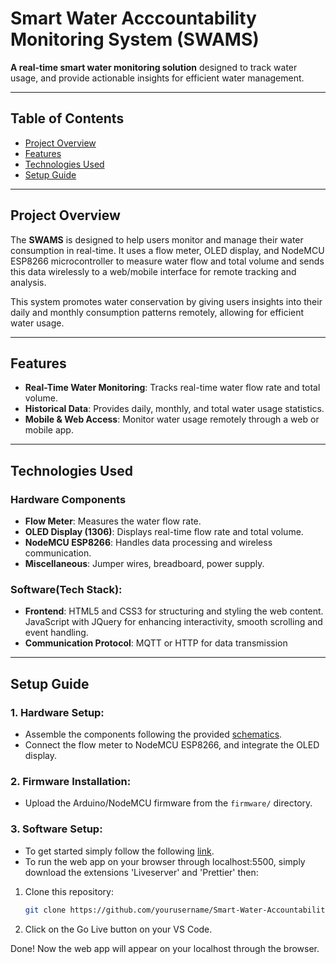 # Smart Water Acccountability Monitoring System (SWAMS)

**A real-time smart water monitoring solution** designed to track water usage, and provide actionable insights for efficient water management.

---

## Table of Contents

- [Project Overview](#project-overview)
- [Features](#features)
- [Technologies Used](#technologies-used)
- [Setup Guide](#setup-guide)

---

## Project Overview

The **SWAMS** is designed to help users monitor and manage their water consumption in real-time. It uses a flow meter, OLED display, and NodeMCU ESP8266 microcontroller to measure water flow and total volume and sends this data wirelessly to a web/mobile interface for remote tracking and analysis.

This system promotes water conservation by giving users insights into their daily and monthly consumption patterns remotely, allowing for efficient water usage.

---

## Features

- **Real-Time Water Monitoring**: Tracks real-time water flow rate and total volume.
- **Historical Data**: Provides daily, monthly, and total water usage statistics.
- **Mobile & Web Access**: Monitor water usage remotely through a web or mobile app.

---

## Technologies Used

### Hardware Components

- **Flow Meter**: Measures the water flow rate.
- **OLED Display (1306)**: Displays real-time flow rate and total volume.
- **NodeMCU ESP8266**: Handles data processing and wireless communication.
- **Miscellaneous**: Jumper wires, breadboard, power supply.

### **Software(Tech Stack):**

- **Frontend**: HTML5 and CSS3 for structuring and styling the web content.
                JavaScript with JQuery for enhancing interactivity, smooth scrolling and event handling.
- **Communication Protocol**: MQTT or HTTP for data transmission

---

## Setup Guide

### **1. Hardware Setup:**

- Assemble the components following the provided [schematics](./hardware/schematics).
- Connect the flow meter to NodeMCU ESP8266, and integrate the OLED display.

### **2. Firmware Installation:**

- Upload the Arduino/NodeMCU firmware from the `firmware/` directory.

### **3. Software Setup:**

- To get started simply follow the following [link](https://georgeclaudiofficiel.github.io/SMART-WATER-ACCOUNTABILITY-MONITORING-SYSTEM-SWAMS-/).
- To run the web app on your browser through localhost:5500, simply download the extensions 'Liveserver' and 'Prettier' then:

1. Clone this repository:

   ```bash
   git clone https://github.com/yourusername/Smart-Water-Accountability-Monitoring-System-SWAMS-.git

2. Click on the Go Live button on your VS Code.

Done! Now the web app will appear on your localhost through the browser.

